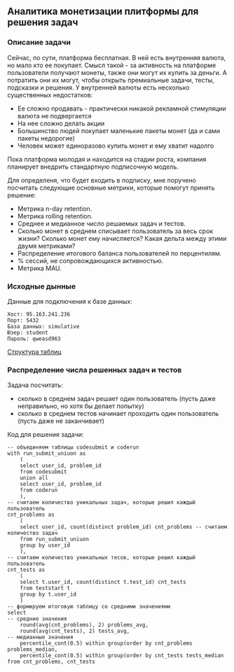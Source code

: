 ## Аналитика монетизации плитформы для решения задач
### Описание задачи
Сейчас, по сути, платформа бесплатная. В ней есть внутренняя валюта, но мало кто ее покупает. Смысл такой - за активность на платформе пользователи получают монеты, также они могут их купить за деньги. А потратить они их могут, чтобы открыть премиальные задачи, тесты, подсказки и решения.
У внутренней валюты есть несколько существенных недостатков:
- Ее сложно продавать - практически никакой рекламной стимуляции валюта не подвергается
- На нее сложно делать акции
- Большинство людей покупает маленькие пакеты монет (да и сами пакеты недорогие)
- Человек может единоразово купить монет и ему хватит надолго
  
Пока платформа молодая и находится на стадии роста, компания планирует внедрить стандартную подписочную модель.

Для определеня, что будет входить в подписку, мне поручено посчитать следующие основные метрики, которые помогут принять решение:
- Метрика n-day retention.
- Метрика rolling retention.
- Среднее и медианное число решаемых задач и тестов.
- Сколько монет в среднем списывает пользователь за весь срок жизни? Сколько монет ему начисляется? Какая дельта между этими двумя метриками?
- Распределение итогового баланса пользователей по перцентилям.
- % сессий, не сопровождающихся активностью.
- Метрика MAU.

### Исходные дынные
Данные для подключения к базе данных:
```
Хост: 95.163.241.236
Порт: 5432
База данных: simulative
Юзер: student
Пароль: qweasd963
```
[Структура таблиц](https://docs.google.com/document/d/1TwZXkZZVGD7fk-6wTeVoZykTGw7ovObWnEEvH2kLfxM/edit)

### Распределение числа решенных задач и тестов

Задача посчитать:

- сколько в среднем задач решает один пользователь (пусть даже неправильно, но хотя бы делает попытку)
- сколько в среднем тестов начинает проходить один пользователь (пусть даже не заканчивает)

Код для решения задачи:
```
-- объединяем таблицы codesubmit и coderun
with run_submit_uniuon as
	(
	select user_id, problem_id
	from codesubmit 
	union all
	select user_id, problem_id 
	from coderun
	),
-- считаем количество уникальных задач, которые решил каждый пользователь
cnt_problems as 
	(
	select user_id, count(distinct problem_id) cnt_problems -- считаем количество задач 
	from run_submit_uniuon
	group by user_id
	),
-- считаем количество уникальных тесов, которые решил каждый пользователь
cnt_tests as 
	(
	select t.user_id, count(distinct t.test_id) cnt_tests
	from teststart t 
	group by t.user_id
	)
-- формируем итоговую таблицу со средними значениями
select
-- средние значения
	round(avg(cnt_problems), 2) problems_avg,
	round(avg(cnt_tests), 2) tests_avg,
-- медианные значения
	percentile_cont(0.5) within group(order by cnt_problems problems_median,
	percentile_cont(0.5) within group(order by cnt_tests tests_median
from cnt_problems, cnt_tests
```


